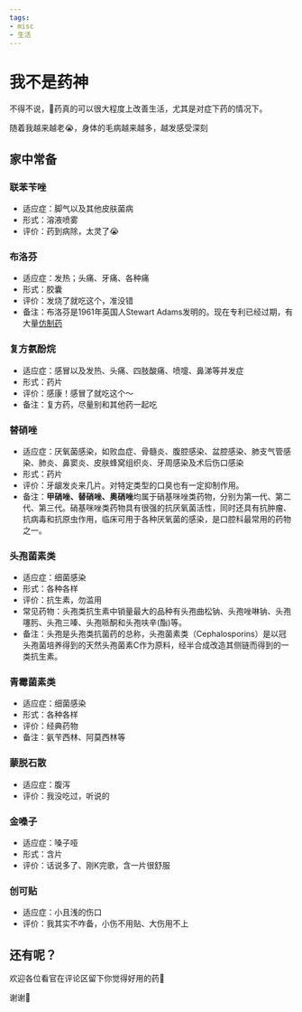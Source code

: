 ```yaml
---
tags:
- misc
- 生活
---
```


# 我不是药神

不得不说，💊药真的可以很大程度上改善生活，尤其是对症下药的情况下。

随着我越来越老😭，身体的毛病越来越多，越发感受深刻

## 家中常备

### 联苯苄唑

- 适应症：脚气以及其他皮肤菌病
- 形式：溶液喷雾
- 评价：药到病除，太灵了😭

### 布洛芬

- 适应症：发热；头痛、牙痛、各种痛
- 形式：胶囊
- 评价：发烧了就吃这个，准没错
- 备注：布洛芬是1961年英国人Stewart Adams发明的。现在专利已经过期，有大量[仿制药](https://www.zhichanli.com/p/645704838)

### 复方氨酚烷

- 适应症：感冒以及发热、头痛、四肢酸痛、喷嚏、鼻涕等并发症
- 形式：药片
- 评价：感康！感冒了就吃这个～
- 备注：复方药，尽量别和其他药一起吃

### 替硝唑

- 适应症：厌氧菌感染，如败血症、骨髓炎、腹腔感染、盆腔感染、肺支气管感染、肺炎、鼻窦炎、皮肤蜂窝组织炎、牙周感染及术后伤口感染
- 形式：药片
- 评价：牙龈发炎来几片。对特定类型的口臭也有一定抑制作用。
- 备注：**甲硝唑、替硝唑、奥硝唑**均属于硝基咪唑类药物，分别为第一代、第二代、第三代。硝基咪唑类药物具有很强的抗厌氧菌活性，同时还具有抗肿瘤、抗病毒和抗原虫作用，临床可用于各种厌氧菌的感染，是口腔科最常用的药物之一。

### 头孢菌素类

- 适应症：细菌感染
- 形式：各种各样
- 评价：抗生素，勿滥用
- 常见药物：头孢类抗生素中销量最大的品种有头孢曲松钠、头孢唑啉钠、头孢噻肟、头孢三嗪、头孢哌酮和头孢呋辛(酯)等。
- 备注：头孢是头孢类抗菌药的总称，头孢菌素类（Cephalosporins）是以冠头孢菌培养得到的天然头孢菌素C作为原料，经半合成改造其侧链而得到的一类抗生素。

### 青霉菌素类

- 适应症：细菌感染
- 形式：各种各样
- 评价：经典药物
- 备注：氨苄西林、阿莫西林等

### 蒙脱石散

- 适应症：腹泻
- 评价：我没吃过，听说的

### 金嗓子

- 适应症：嗓子哑
- 形式：含片
- 评价：话说多了、刚K完歌，含一片很舒服

### 创可贴

- 适应症：小且浅的伤口
- 评价：我其实不咋备，小伤不用贴、大伤用不上

## 还有呢？

欢迎各位看官在评论区留下你觉得好用的药💊

谢谢🙏
